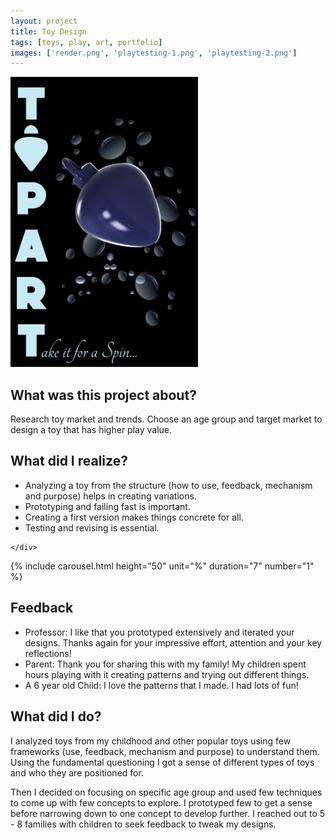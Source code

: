 ```yaml
---
layout: project
title: Toy Design
tags: [toys, play, art, portfolio]
images: ['render.png', 'playtesting-1.png', 'playtesting-2.png']
---
```


<div markdown="0" class="grid-container">
	<div class="grid-child">
    	<img src="artifacts/Poster-ToyDesign.png" width="300" height="464"/>
	</div>
	<div class="grid-child">
		<h2>What was this project about?</h2>
		<p>Research toy market and trends. Choose an age group and target market to design a toy that has higher play value. </p>
		<h2>What did I realize?</h2>
		<ul>
			<li>Analyzing a toy from the structure (how to use, feedback, mechanism and purpose) helps in creating variations.</li>
			<li>Prototyping and failing fast is important.</li>
			<li>Creating a first version makes things concrete for all.</li>
			<li>Testing and revising is essential.</li>
		</ul>

	</div>
</div>

<div markdown="0">
   {% include carousel.html height="50" unit="%" duration="7" number="1" %}
</div>


## Feedback
* Professor: I like that you prototyped extensively and iterated your designs. Thanks again for your impressive effort, attention and your key reflections!
* Parent: Thank you for sharing this with my family! My children spent hours playing with it creating patterns and trying out different things.
* A 6 year old Child: I love the patterns that I made. I had lots of fun!

## What did I do?

I analyzed toys from my childhood and other popular toys using few frameworks (use, feedback, mechanism and purpose) to understand them. Using the fundamental questioning I got a sense of different types of toys and who they are positioned for. 

Then I decided on focusing on specific age group and used few techniques to come up with few concepts to explore. I prototyped few to get a sense before narrowing down to one concept to develop further. I reached out to 5 - 8 families with children to seek feedback to tweak my designs. 

